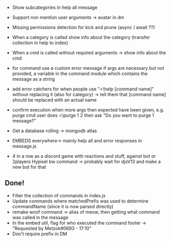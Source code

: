 - Show subcategories in help all message
- Support non mention user arguments
	-> avatar in dm
- Missing permissions detection for kick and prune (async / await ??)

- When a category is called show info about the category (transfer collection in help to index)
- When a cmd is called without required arguments -> show info about the cmd
- for command use a custom error message if args are necessary but not provided, a variable in the command module which contains the message as a string
- add error catchers for when people use "<\help [command name]" without replacing it (also for category) -> tell them that [command name] should be replaced with an actual name
- confirm execution when more args then expected have been given, e.g. purge cmd
	user does <\purge 1 2 then ask "Do you want to purge 1 message?" 

- Get a database rolling -> mongodb atlas
- EMBEDS everywhere-> mainly help all and error responses in message.js
- 4 in a row as a discord game with reactions and stuff, against bot or 2players
Hypixel bw command -> probably wait for djsV13 and make a new bot for that



<h2>Done!</h2>

- Filter the collection of commands in index.js
- Update commands where matchedPrefix was used to determine commandName (since it is now parsed directly)
- remake woof command -> alias of meow, then getting what command was called in the message
- In the embed util, flag for who executed the command footer -> "Requested by Metzok#0693 - 17:10"
- Don't require prefix in DM